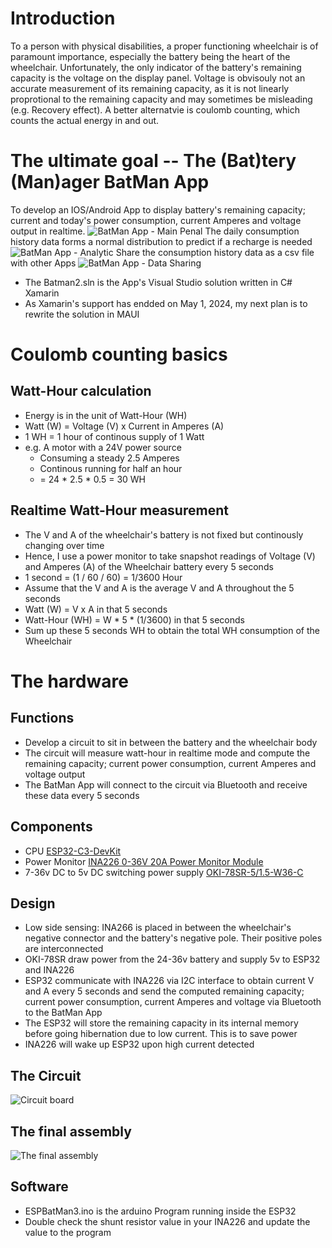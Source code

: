 # Introduction 
To a person with physical disabilities, a proper functioning wheelchair is of paramount importance, especially the battery being the heart of the wheelchair. Unfortunately, the only indicator of the battery's remaining capacity is the voltage on the display panel. Voltage is obvisouly not an accurate measurement of its remaining capacity, as it is not linearly proprotional to the remaining capacity and may sometimes be misleading (e.g. Recovery effect). A better alternatvie is coulomb counting, which counts the actual energy in and out.

# The ultimate goal -- The (Bat)tery (Man)ager BatMan App
To develop an IOS/Android App to display battery's remaining capacity; current and today's power consumption, current Amperes and voltage output in realtime.
![BatMan App - Main Penal](/ESPBatMan3/HW/Panel.png)
The daily consumption history data forms a normal distribution to predict if a recharge is needed
![BatMan App - Analytic](/ESPBatMan3/HW/Analyze.png)
Share the consumption history data as a csv file with other Apps
![BatMan App - Data Sharing](/ESPBatMan3/HW/Share.png)
* The Batman2.sln is the App's Visual Studio solution written in C# Xamarin
* As Xamarin's support has endded on May 1, 2024, my next plan is to rewrite the solution in MAUI

# Coulomb counting basics
## Watt-Hour calculation
* Energy is in the unit of Watt-Hour (WH)
* Watt (W) = Voltage (V) x Current in Amperes (A)
* 1 WH = 1 hour of continous supply of 1 Watt
* e.g. A motor with a 24V power source
    * Consuming a steady 2.5 Amperes 
    * Continous running for half an hour
    * = 24 * 2.5 * 0.5 = 30 WH
## Realtime Watt-Hour measurement
* The V and A of the wheelchair's battery is not fixed but continously changing over time
* Hence, I use a power monitor to take snapshot readings of Voltage (V) and Amperes (A) of the Wheelchair battery every 5 seconds
* 1 second = (1 / 60 / 60) = 1/3600 Hour
* Assume that the V and A is the average V and A throughout the 5 seconds
* Watt (W) = V x A in that 5 seconds
* Watt-Hour (WH) = W * 5 * (1/3600) in that 5 seconds
* Sum up these 5 seconds WH to obtain the total WH consumption of the Wheelchair

# The hardware
## Functions
* Develop a circuit to sit in between the battery and the wheelchair body
* The circuit will measure watt-hour in realtime mode and compute the remaining capacity; current power consumption, current Amperes and voltage output
* The BatMan App will connect to the circuit via Bluetooth and receive these data every 5 seconds
## Components
* CPU 
[ESP32-C3-DevKit](https://www.amazon.com/ESP32-C3-DevKitM-1-Development-ESP32-C3-MINI-1-Module-ESP32-C3FN4/dp/B09F5XRK12)
* Power Monitor
[INA226 0-36V 20A Power Monitor Module](https://www.amazon.com/-/zh_TW/dp/B0CZJ5J25T/ref=sr_1_3?crid=L35Z98HCGH7G&dib=eyJ2IjoiMSJ9.KR7_AaStNOARQq-NIYUkOwesi7nwUJSJMzfJzC5if5X_RA8xdYMO13KIF20FkvEOHjVhhhvwZ75xFfUxWEplPmBA4A_EaZYBg5bq7w2FKFvz2yBk4cvgo_oDhOPaA-Htz9TBk5LCBVHoaGBEAH0vz8ip4MGl9xaPAfdFKoIWTSM6Oep8H6sHpVy13MsgKkqICrfMS4VxY4KZrDeTRLM7JqKdrFEv3A4jxTLHeQ7XbO1acS2EBPUTimyshSv1r-5akTocEsa75rXFc7AsYo3vsp1X-dtt2wQA_-3rZf9GBvg.870aYSgHJrkuPO5XiU-eMYqbeqnM-bLTsxn2biKcY68&dib_tag=se&keywords=ina226%2Bvoltage%2Bcurrent%2Bmodule&qid=1718009494&sprefix=INA226%2Caps%2C274&sr=8-3&th=1)
* 7-36v DC to 5v DC switching power supply
[OKI-78SR-5/1.5-W36-C](https://www.digikey.tw/zh/products/detail/murata-power-solutions-inc/OKI-78SR-5-1-5-W36-C/2259781)
## Design
* Low side sensing: INA266 is placed in between the wheelchair's negative connector and the battery's negative pole. Their positive poles are interconnected
* OKI-78SR draw power from the 24-36v battery and supply 5v to ESP32 and INA226
* ESP32 communicate with INA226 via I2C interface to obtain current V and A every 5 seconds and send the computed remaining capacity; current power consumption, current Amperes and voltage via Bluetooth to the BatMan App
* The ESP32 will store the remaining capacity in its internal memory before going hibernation due to low current. This is to save power
* INA226 will wake up ESP32 upon high current detected
## The Circuit
![Circuit board](/ESPBatMan3/HW/circuit.png)
## The final assembly
![The final assembly](/ESPBatMan3/HW/IMG_7569.png)
## Software
* ESPBatMan3.ino is the arduino Program running inside the ESP32
* Double check the shunt resistor value in your INA226 and update the value to the program 
